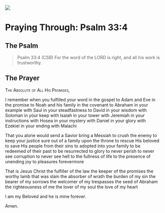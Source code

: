 <img class="intro-left" style="margin-top:10px" src="/images/art-paris-psalter.jpg">

# Praying Through: Psalm 33:4

<p style="clear:both;">

## The Psalm

>Psalm 33:4 (CSB)   For the word of the LORD is right, and all his work is trustworthy.

## The Prayer

<div style="font-variant: small-caps;">
The Absolute of All His Promises,
</div>


I remember when you fulfilled your word
  in the gospel to Adam and Eve
  in the promise to Noah and his family
  in the covenant to Abraham
  in your example with Saul
  in your steadfastness to David
  in your wisdom with Soloman
  in your keep with Isaiah
  in your tower with Jeremiah
  in your instructions with Hosea
  in your mystery with Daniel
  in your glory with Ezekiel
  in your ending with Malachi

That you alone would
  send a Savior
  bring a Messiah
  to crush the enemy
  to keep your justice sure
  out of a family
  upon the throne
  to rescue His beloved
  to save His people from their sins
  to adopted into your family
  to be redeemed of their past
  to be resurrected to glory
  to never perish
  to never see corruption
  to never see hell
  to the fullness of life
  to the presence of unending joy
  to pleasures forevermore

That is Jesus Christ
  the fulfiller of the law
  the keeper of the promises
  the worthy lamb that was slain
  the absorber of wrath
  the burden of my sin
  the bearer of my sorrows
  the welcomer of my trespasses
  the seed of Abraham
  the righteousness of me
  the lover of my soul
  the love of my heart

I am my Beloved
and he is mine forever.

Amen.
